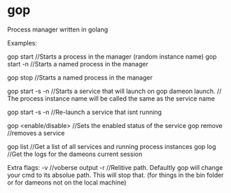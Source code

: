 # gop
Process manager written in golang

Examples:

gop start <cmd> <args> //Starts a process in the manager (random instance name)
gop start <cmd> <args> -n <name> //Starts a named process in the manager

gop stop <instancename> //Starts a named process in the manager


gop start -s <cmd> <args> -n <name> //Starts a service that will launch on gop dameon launch. 
// The process instance name will be called the same as the service name

gop start -s -n <name> //Re-launch a service that isnt running

gop <enable/disable> <service> //Sets the enabled status of the service
gop remove <service> //removes a service


gop list //Get a list of all services and running process instances
gop log  //Get the logs for the dameons current session

Extra flags:
-v //voberse output
-r //Relitive path. Defaultly gop will change your cmd to its absolue path. This will stop that. (for things in the bin folder or for dameons not on the local machine)
